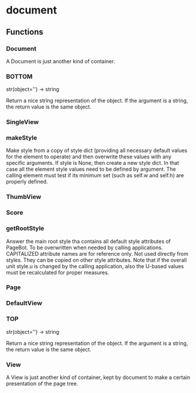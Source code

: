 # document


## Functions

### Document
A Document is just another kind of container.
### BOTTOM
str(object='') -> string

Return a nice string representation of the object.
If the argument is a string, the return value is the same object.
### SingleView
### makeStyle
Make style from a copy of style dict (providing all necessary default values for the
element to operate) and then overwrite these values with any specific arguments.
If style is None, then create a new style dict. In that case all the element style values need
to be defined by argument. The calling element must test if its minimum set
(such as self.w and self.h) are properly defined.
### ThumbView
### Score
### getRootStyle
Answer the main root style tha contains all default style attributes of PageBot.
To be overwritten when needed by calling applications.
CAPITALIZED attribute names are for reference only. Not used directly from styles.
They can be copied on other style attributes.
Note that if the overall unit style.u is changed by the calling application, also the
U-based values must be recalculated for proper measures.
### Page
### DefaultView
### TOP
str(object='') -> string

Return a nice string representation of the object.
If the argument is a string, the return value is the same object.
### View
A View is just another kind of container, kept by document to make a certain presentation of the page tree.
